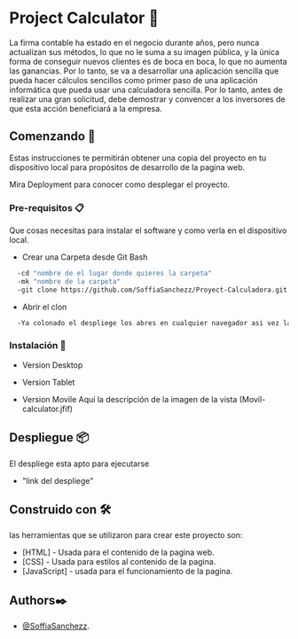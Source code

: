 # Project Calculator 🧮

La firma contable ha estado en el negocio durante años, pero nunca actualizan sus métodos, lo que no le suma a su imagen pública, y la única forma de conseguir nuevos clientes es de boca en boca, lo que no aumenta las ganancias. 
Por lo tanto, se va a desarrollar una aplicación sencilla que pueda hacer cálculos sencillos como primer paso de una aplicación informática que pueda usar una calculadora sencilla. Por lo tanto, antes de realizar una gran solicitud, debe demostrar y convencer a los inversores de que esta acción beneficiará a la empresa. 


## Comenzando 🚀

Estas instrucciones te permitirán obtener una copia del proyecto en tu dispositivo local para propósitos de desarrollo de la pagina web.

Mira Deployment para conocer como desplegar el proyecto.

### Pre-requisitos 📋

Que cosas necesitas para instalar el software y como verla en el dispositivo local.

- Crear una Carpeta desde Git Bash

```bash
  -cd "nombre de el lugar donde quieres la carpeta"
  -mk "nombre de la carpeta"
  -git clone https://github.com/SoffiaSanchezz/Proyect-Calculadora.git
```
- Abrir el clon

```bash
  -Ya colonado el despliege los abres en cualquier navegador asi vez la pagina web finalizada.
```
### Instalación 🔧

- Version Desktop


- Version Tablet


- Version Movile
Aquí la descripción de la imagen de la vista
(Movil-calculator.jfif)

## Despliegue 📦

El despliege esta apto para ejecutarse
- "link del despliege"

## Construido con 🛠️

las herramientas que se utilizaron para crear este proyecto son:

- [HTML] - Usada para el contenido de la pagina web.
- [CSS] - Usada para estilos al contenido de la pagina.
- [JavaScript] - usada para el funcionamiento de la pagina.


## Authors✒️

- [@SoffiaSanchezz](https://github.com/SoffiaSanchezz).
